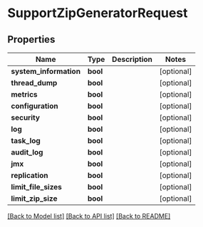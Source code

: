 # SupportZipGeneratorRequest

## Properties
Name | Type | Description | Notes
------------ | ------------- | ------------- | -------------
**system_information** | **bool** |  | [optional] 
**thread_dump** | **bool** |  | [optional] 
**metrics** | **bool** |  | [optional] 
**configuration** | **bool** |  | [optional] 
**security** | **bool** |  | [optional] 
**log** | **bool** |  | [optional] 
**task_log** | **bool** |  | [optional] 
**audit_log** | **bool** |  | [optional] 
**jmx** | **bool** |  | [optional] 
**replication** | **bool** |  | [optional] 
**limit_file_sizes** | **bool** |  | [optional] 
**limit_zip_size** | **bool** |  | [optional] 

[[Back to Model list]](../README.md#documentation-for-models) [[Back to API list]](../README.md#documentation-for-api-endpoints) [[Back to README]](../README.md)

